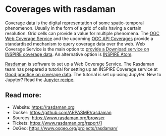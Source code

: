 # Coverages with rasdaman

[Coverage data](https://en.wikipedia.org/wiki/Coverage_data) is the digital representation of some spatio-temporal phenomenon. Usually in the form of a grid of cells having a certain resolution. Grid cells can provide a value for multiple phenomena. The [OGC Web Coverage Service](https://www.ogc.org/standards/wcs) and the upcoming [OGC API Coverages](https://ogcapi.ogc.org/coverages/) provide a standardised mechanism to query coverage data over the web. Web Coverage Service is the main option to [provide a Download service on INSPIRE coverage data](https://inspire.ec.europa.eu/id/document/tg/download-wcs). An alternative option is [INSPIRE Atom](./webdav.md).

[Rasdaman](https://rasdaman.org) is software to set up a Web Coverage Service. The Rasdaman team has prepared a tutorial for setting up an INSPIRE Coverage service at
[Good practice on coverage data](https://inspire.rasdaman.org/). The tutorial is set up using Jupyter. New to Jupyter? Read the [Jupyter recipe](../utils/jupyter.md).

## Read more:

- Website: https://rasdaman.org
- Docker: https://github.com/ARPASMR/rasdaman
- Sources: https://www.rasdaman.org/browser
- Tickets: https://www.rasdaman.org/report/1
- OsGeo: https://www.osgeo.org/projects/rasdaman/
